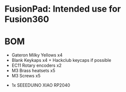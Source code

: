 # FusionPad: Intended use for Fusion360
# BOM 

- Gateron Milky Yellows x4
- Blank Keykaps x4 + Hackclub keycaps if possible
- EC11 Rotary encoders x2
- M3 Brass heatsets x5 
- M3 Screws x5

+ 1x SEEEDUINO XIAO RP2040 
